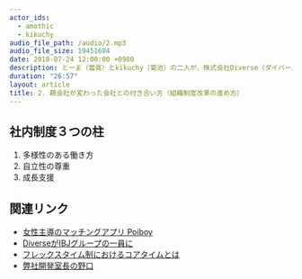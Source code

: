 ```yaml
---
actor_ids:
  - amothic
  - kikuchy
audio_file_path: /audio/2.mp3
audio_file_size: 19451684
date: 2018-07-24 12:00:00 +0900
description: とーま（當眞）とkikuchy（菊池）の二人が、株式会社Diverse（ダイバース）がミクシィグループからIBJグループに移った際にやったことについて話しました。
duration: "26:57"
layout: article
title: 2. 親会社が変わった会社との付き合い方（組織制度改革の進め方）
---
```



## 社内制度３つの柱

1. 多様性のある働き方
2. 自立性の尊重
3. 成長支援



## 関連リンク

- [女性主導のマッチングアプリ Poiboy](https://poiboy.jp/)
- [DiverseがIBJグループの一員に](https://www.ibjapan.jp/information/2018/05/ibj-8.html)
- [フレックスタイム制におけるコアタイムとは](https://employment.en-japan.com/tenshoku-daijiten/13360/)
- [弊社開発室長の野口](https://www.wantedly.com/companies/diverse-inc/post_articles/124679)
